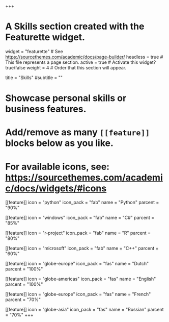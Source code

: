 +++
# A Skills section created with the Featurette widget.
widget = "featurette"  # See https://sourcethemes.com/academic/docs/page-builder/
headless = true  # This file represents a page section.
active = true  # Activate this widget? true/false
weight = 4  # Order that this section will appear.

title = "Skills"
#subtitle = ""

# Showcase personal skills or business features.
# 
# Add/remove as many `[[feature]]` blocks below as you like.
# 
# For available icons, see: https://sourcethemes.com/academic/docs/widgets/#icons

[[feature]]
  icon = "python"
  icon_pack = "fab"
  name = "Python"
  parcent = "90%"
  
[[feature]]
  icon = "windows"
  icon_pack = "fab"
  name = "C#"
  parcent = "85%"  

[[feature]]
  icon = "r-project"
  icon_pack = "fab"
  name = "R"
  parcent = "80%"
  
[[feature]]
  icon = "microsoft"
  icon_pack = "fab"
  name = "C++"
  parcent = "60%"
  

[[feature]]
  icon = "globe-europe"
  icon_pack = "fas"
  name = "Dutch"
  parcent = "100%"

[[feature]]
  icon = "globe-americas"
  icon_pack = "fas"
  name = "English"
  parcent = "100%"

[[feature]]
  icon = "globe-europe"
  icon_pack = "fas"
  name = "French"
  parcent = "70%"

[[feature]]
  icon = "globe-asia"
  icon_pack = "fas"
  name = "Russian"
  parcent = "70%"
+++
